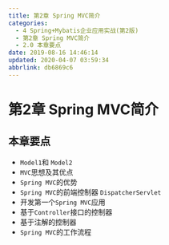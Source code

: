 ```yaml
---
title: 第2章 Spring MVC简介
categories: 
  - 4 Spring+Mybatis企业应用实战(第2版)
  - 第2章 Spring MVC简介
  - 2.0 本章要点
date: 2019-08-16 14:46:14
updated: 2020-04-07 03:59:34
abbrlink: db6869c6
---
```

# 第2章 Spring MVC简介 #
## 本章要点 ##
- `Model1`和 `Model2`
- `MVC`思想及其优点
- `Spring MVC`的优势
- `Spring MVC`的前端控制器 `DispatcherServlet`
- 开发第一个`Spring MVC`应用
- 基于`Controller`接口的控制器
- 基于注解的控制器
- `Spring MVC`的工作流程


